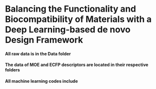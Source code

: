 # Balancing the Functionality and Biocompatibility of Materials with a Deep Learning-based de novo Design Framework
#### All raw data is in the Data folder
#### The data of MOE and ECFP descriptors are located in their respective folders
#### All machine learning codes include
